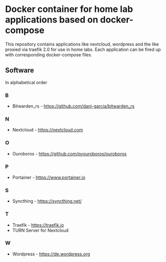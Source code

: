 # Docker container for home lab applications based on docker-compose

This repository contains applications like nextcloud, wordpress and the like proxied
via traefik 2.0 for use in home labs. Each application can be fired up with
corresponding docker-compose files.

## Software

In alphabetical order

### B

* Bitwarden_rs - <https://github.com/dani-garcia/bitwarden_rs>

### N

* Nextcloud - <https://nextcloud.com>

### O

* Ouroboros - <https://github.com/pyouroboros/ouroboros>

### P

* Portainer - <https://www.portainer.io>

### S

* Syncthing - <https://syncthing.net/>

### T

* Traefik - <https://traefik.io>
* TURN Server for Nextcloud

### W

* Wordpress - <https://de.wordpress.org>
